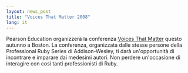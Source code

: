 ```yaml
---
layout: news_post
title: "Voices That Matter 2008"
lang: it
---
```


Pearson Education organizzerà la conferenza [Voices That Matter][1]
questo autunno a Boston. La conferenza, organizzata dalle stesse persone
della Professional Ruby Series di Addison-Wesley, ti darà
un\'opportunità di incontrare e imparare dai medesimi autori. Non
perdere un\'occasione di interagire con così tanti professionisti di
Ruby.



[1]: http://www.voicesthatmatter.com/ruby2008/ 
